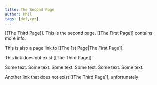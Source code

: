 ```yaml
---
title: The Second Page
author: Phil
tags: [def,xyz]
...
```


[[The Third Page]]. This is the second page. [[The First Page]] contains more info.

This is also a page link to [[The 1st Page|The First Page]].

This link does not exist [[The Third Page]].

Some text. Some text. Some text. Some text. Some text. Some text.

Another link that does not exist [[The Third Page]], unfortunately
